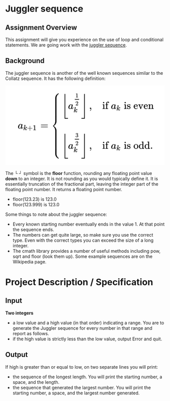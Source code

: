 # Juggler sequence

## Assignment Overview

This assignment will give you experience on the use of loop and conditional statements. We are going work with the [juggler sequence](https://en.wikipedia.org/wiki/Juggler_sequence).

## Background

The juggler sequence is another of the well known sequences similar to the Collatz sequence. It has the following definition:

![](https://raw.githubusercontent.com/liutiantian233/CPP-Project/master/Proj02/proj02.png)

The └ ┘ symbol is the **floor** function, rounding any floating point value **down** to an integer. It is not rounding as you would typically define it. It is essentially truncation of the fractional part, leaving the integer part of the floating point number. It returns a floating point number.

- floor(123.23) is 123.0
- floor(123.999) is 123.0

Some things to note about the juggler sequence:

- Every known starting number eventually ends in the value 1. At that point the sequence ends.
- The numbers can get quite large, so make sure you use the correct type. Even with the correct types you can exceed the size of a long integer.
- The cmath library provides a number of useful methods including pow, sqrt and floor (look them up). Some example sequences are on the Wikipedia page.

# Project Description / Specification

## Input

**Two integers**

- a low value and a high value (in that order) indicating a range. You are to generate the Juggler sequence for every number in that range and report as follows.
- if the high value is strictly less than the low value, output Error and quit.

## Output

If high is greater than or equal to low, on two separate lines you will print:

- the sequence of the longest length. You will print the starting number, a space, and the length.
- the sequence that generated the largest number. You will print the starting number, a space, and the largest number generated.
